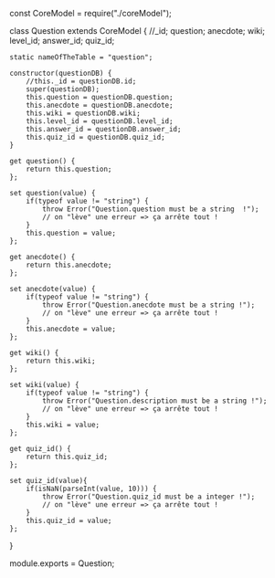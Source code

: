const CoreModel = require("./coreModel");

class Question extends CoreModel {
    //_id;
    question;
    anecdote;
    wiki;
    level_id;
    answer_id;
    quiz_id;

    static nameOfTheTable = "question";

    constructor(questionDB) {
        //this._id = questionDB.id;
        super(questionDB);
        this.question = questionDB.question;
        this.anecdote = questionDB.anecdote;
        this.wiki = questionDB.wiki;
        this.level_id = questionDB.level_id;
        this.answer_id = questionDB.answer_id;
        this.quiz_id = questionDB.quiz_id;
    }

    get question() {
        return this.question;
    };

    set question(value) {
        if(typeof value != "string") {
            throw Error("Question.question must be a string  !");
            // on "lève" une erreur => ça arrête tout !
        }
        this.question = value;
    };

    get anecdote() {
        return this.anecdote;
    };

    set anecdote(value) {
        if(typeof value != "string") {
            throw Error("Question.anecdote must be a string !");
            // on "lève" une erreur => ça arrête tout !
        }
        this.anecdote = value;
    };

    get wiki() {
        return this.wiki;
    };

    set wiki(value) {
        if(typeof value != "string") {
            throw Error("Question.description must be a string !");
            // on "lève" une erreur => ça arrête tout !
        }
        this.wiki = value;
    };

    get quiz_id() {
        return this.quiz_id;
    };

    set quiz_id(value){
        if(isNaN(parseInt(value, 10))) {
            throw Error("Question.quiz_id must be a integer !");
            // on "lève" une erreur => ça arrête tout !
        }
        this.quiz_id = value;
    };
}

module.exports = Question;